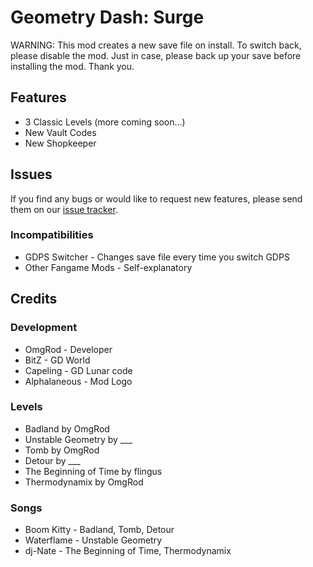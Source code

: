 # Geometry Dash: Surge

<cr>WARNING: This mod creates a new save file on install. To switch back, please disable the mod. Just in case, please back up your save before installing the mod. Thank you.</c>

## Features

- 3 <cb>Classic Levels</c> (more coming soon...)
- New <cr>Vault Codes</c>
- New <cp>Shopkeeper</c>

## Issues

If you find any bugs or would like to request new features, please send them on our [issue tracker](https://github.com/OmgRod/GD-Surge/issues).

### Incompatibilities

- GDPS Switcher - Changes save file every time you switch GDPS
- Other Fangame Mods - Self-explanatory

## Credits

### Development

- OmgRod - Developer
- BitZ - GD World
- Capeling - GD Lunar code
- Alphalaneous - Mod Logo

### Levels

- Badland by OmgRod
- Unstable Geometry by ___
- Tomb by OmgRod
- Detour by ___
- The Beginning of Time by flingus
- Thermodynamix by OmgRod

### Songs

- Boom Kitty - Badland, Tomb, Detour
- Waterflame - Unstable Geometry
- dj-Nate - The Beginning of Time, Thermodynamix
